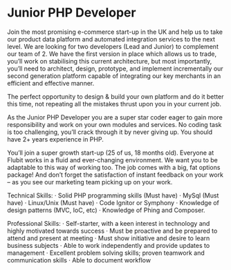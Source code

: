 Junior PHP Developer
====================

Join the most promising e-commerce start-up in the UK and help us to take our product data platform and automated integration services to the next level. We are looking for two developers (Lead and Junior) to complement our team of 2. We have the first version in place which allows us to trade, you’ll work on stabilising this current architecture, but most importantly, you’ll need to architect, design, prototype, and implement incrementally our second generation platform capable of integrating our key merchants in an efficient and effective manner.
 
The perfect opportunity to design & build your own platform and do it better this time, not repeating all the mistakes thrust upon you in your current job.

As the Junior PHP Developer you are a super star coder eager to gain more responsibility and work on your own modules and services. No coding task is too challenging, you’ll crack through it by never giving up. You should have 2+ years experience in PHP.
 
You’ll join a super growth start-up (25 of us, 18 months old). Everyone at Flubit works in a fluid and ever-changing environment. We want you to be adaptable to this way of working too. The job comes with a big, fat options package! And don’t forget the satisfaction of instant feedback on your work – as you see our marketing team picking up on your work.
 
Technical Skills:
·     Solid PHP programming skills (Must have)
·     MySql (Must have)
·     Linux/Unix (Must have)
·     Code Ignitor or Symphony
·     Knowledge of design patterns (MVC, IoC, etc)
·     Knowledge of Phing and Composer.
 
Professional Skills:
·     Self-starter, with a keen interest in technology and highly motivated towards success
·     Must be proactive and be prepared to attend and present at meeting
·     Must show initiative and desire to learn business subjects
·     Able to work independently and provide updates to management
·     Excellent problem solving skills; proven teamwork and communication skills
·     Able to document workflow

